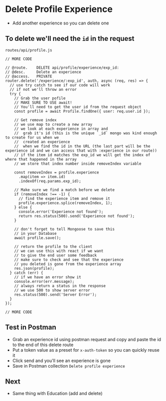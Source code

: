 # Delete Profile Experience
* Add another experience so you can delete one

## To delete we'll need the `id` in the request
`routes/api/profile.js`

```
// MORE CODE

// @route.    DELETE api/profile/experience/exp_id:
// @desc.     Delete an experience
// @access.   PRIVATE
router.delete('/experience/:exp_id', auth, async (req, res) => {
  // use try catch to see if our code will work
  // if not we'll throw an error
  try {
    // Grab the user pofile
    // MAKE SURE TO USE await!
    // You'll need to get the user id from the request object
    const profile = await Profile.findOne({ user: req.user.id });

    // Get remove index
    // we use map to create a new array
    // we look at each experience in array and
    //  grab it's id (this is the unique `_id` mongo was kind enough to create for us when we
    //  created an experience
    //  when we find the id in the URL (the last part will be the experience id and we can access that with :experience in our route))
    // if the item id matches the exp_id we will get the index of where that happened in the array
    // we store that index number inside removeIndex variable

    const removeIndex = profile.experience
      .map(item => item.id)
      .indexOf(req.params.exp_id);

    // Make sure we find a match before we delete
    if (removeIndex !== -1) {
      // find the experience item and remove it
      profile.experience.splice(removeIndex, 1);
    } else {
      console.error('Experience not found');
      return res.status(500).send('Experience not found');
    }

    // don't forget to tell Mongoose to save this
    // in your Database
    await profile.save();

    // return the profile to the client
    // we can use this with react if we want
    // to give the end user some feedback
    // make sure to check and see that the experience
    // you deleted is gone from the experience array
    res.json(profile);
  } catch (err) {
    // if we have an error show it
    console.error(err.message);
    // always return a status in the response
    // we use 500 to show server error
    res.status(500).send('Server Error');
  }
});

// MORE CODE
```

## Test in Postman
* Grab an experience id using postman request and copy and paste the id to the end of this delete route
* Put a token value as a preset for `x-auth-token` so you can quickly reuse it
* Click send and you'll see an experience is gone
* Save in Postman collection `Delete profile experience`

## Next
* Same thing with Education (add and delete)
